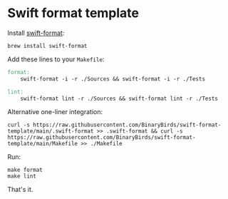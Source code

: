 # Swift format template

Install [swift-format](https://github.com/apple/swift-format):

```shell
brew install swift-format
```


Add these lines to your `Makefile`:

```makefile
format:
	swift-format -i -r ./Sources && swift-format -i -r ./Tests

lint:
	swift-format lint -r ./Sources && swift-format lint -r ./Tests
```


Alternative one-liner integration: 

```shell
curl -s https://raw.githubusercontent.com/BinaryBirds/swift-format-template/main/.swift-format >> .swift-format && curl -s https://raw.githubusercontent.com/BinaryBirds/swift-format-template/main/Makefile >> ./Makefile
```



Run: 

```shell
make format
make lint
```

That's it.
